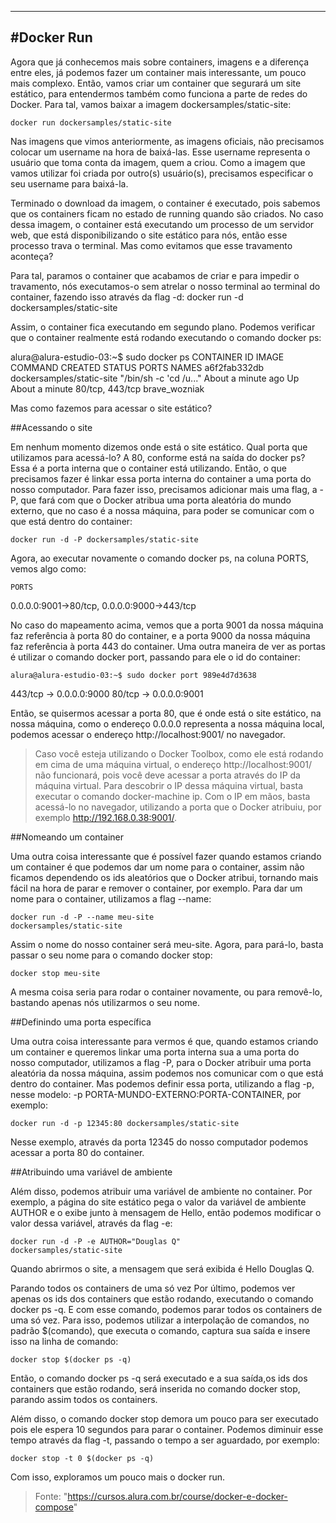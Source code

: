 -------------------------------------------------------------------
#Docker Run
-------------------------------------------------------------------

Agora que já conhecemos mais sobre containers, imagens e a diferença entre eles, já podemos fazer um container mais interessante, um pouco mais complexo. Então, vamos criar um container que segurará um site estático, para entendermos também como funciona a parte de redes do Docker. Para tal, vamos baixar a imagem dockersamples/static-site:

	docker run dockersamples/static-site
	
Nas imagens que vimos anteriormente, as imagens oficiais, não precisamos colocar um username na hora de baixá-las. Esse username representa o usuário que toma conta da imagem, quem a criou. Como a imagem que vamos utilizar foi criada por outro(s) usuário(s), precisamos especificar o seu username para baixá-la.

Terminado o download da imagem, o container é executado, pois sabemos que os containers ficam no estado de running quando são criados. No caso dessa imagem, o container está executando um processo de um servidor web, que está disponibilizando o site estático para nós, então esse processo trava o terminal. Mas como evitamos que esse travamento aconteça?

Para tal, paramos o container que acabamos de criar e para impedir o travamento, nós executamos-o sem atrelar o nosso terminal ao terminal do container, fazendo isso através da flag -d:
	docker run -d dockersamples/static-site
	
Assim, o container fica executando em segundo plano. Podemos verificar que o container realmente está rodando executando o comando docker ps:

alura@alura-estudio-03:~$ sudo docker ps
CONTAINER ID   IMAGE                      COMMAND                  CREATED              STATUS             PORTS            NAMES
a6f2fab332db   dockersamples/static-site  "/bin/sh -c 'cd /u..."   About a minute ago   Up About a minute  80/tcp, 443/tcp  brave_wozniak

Mas como fazemos para acessar o site estático?

##Acessando o site

Em nenhum momento dizemos onde está o site estático. Qual porta que utilizamos para acessá-lo? A 80, conforme está na saída do docker ps? Essa é a porta interna que o container está utilizando. Então, o que precisamos fazer é linkar essa porta interna do container a uma porta do nosso computador. Para fazer isso, precisamos adicionar mais uma flag, a -P, que fará com que o Docker atribua uma porta aleatória do mundo externo, que no caso é a nossa máquina, para poder se comunicar com o que está dentro do container:

	docker run -d -P dockersamples/static-site
	
Agora, ao executar novamente o comando docker ps, na coluna PORTS, vemos algo como:

	PORTS
0.0.0.0:9001->80/tcp, 0.0.0.0:9000->443/tcp

No caso do mapeamento acima, vemos que a porta 9001 da nossa máquina faz referência à porta 80 do container, e a porta 9000 da nossa máquina faz referência à porta 443 do container. Uma outra maneira de ver as portas é utilizar o comando docker port, passando para ele o id do container:

	alura@alura-estudio-03:~$ sudo docker port 989e4d7d3638
443/tcp -> 0.0.0.0:9000
80/tcp -> 0.0.0.0:9001

Então, se quisermos acessar a porta 80, que é onde está o site estático, na nossa máquina, como o endereço 0.0.0.0 representa a nossa máquina local, podemos acessar o endereço http://localhost:9001/ no navegador.
	
> Caso você esteja utilizando o Docker Toolbox, como ele está rodando em cima de uma máquina virtual, o endereço http://localhost:9001/ não funcionará, pois você deve acessar a porta através do IP da máquina virtual. Para descobrir o IP dessa máquina virtual, basta executar o comando docker-machine ip. Com o IP em mãos, basta acessá-lo no navegador, utilizando a porta que o Docker atribuiu, por exemplo http://192.168.0.38:9001/.

##Nomeando um container

Uma outra coisa interessante que é possível fazer quando estamos criando um container é que podemos dar um nome para o container, assim não ficamos dependendo os ids aleatórios que o Docker atribui, tornando mais fácil na hora de parar e remover o container, por exemplo. Para dar um nome para o container, utilizamos a flag --name:


	docker run -d -P --name meu-site 
	dockersamples/static-site
	
Assim o nome do nosso container será meu-site. Agora, para pará-lo, basta passar o seu nome para o comando docker stop:

	docker stop meu-site
	
A mesma coisa seria para rodar o container novamente, ou para removê-lo, bastando apenas nós utilizarmos o seu nome.

##Definindo uma porta específica

Uma outra coisa interessante para vermos é que, quando estamos criando um container e queremos linkar uma porta interna sua a uma porta do nosso computador, utilizamos a flag -P, para o Docker atribuir uma porta aleatória da nossa máquina, assim podemos nos comunicar com o que está dentro do container. Mas podemos definir essa porta, utilizando a flag -p, nesse modelo: -p PORTA-MUNDO-EXTERNO:PORTA-CONTAINER, por exemplo:

	docker run -d -p 12345:80 dockersamples/static-site
	
Nesse exemplo, através da porta 12345 do nosso computador podemos acessar a porta 80 do container.

##Atribuindo uma variável de ambiente

Além disso, podemos atribuir uma variável de ambiente no container. Por exemplo, a página do site estático pega o valor da variável de ambiente AUTHOR e o exibe junto à mensagem de Hello, então podemos modificar o valor dessa variável, através da flag -e:

	docker run -d -P -e AUTHOR="Douglas Q" 
	dockersamples/static-site
	
Quando abrirmos o site, a mensagem que será exibida é Hello Douglas Q.

Parando todos os containers de uma só vez
Por último, podemos ver apenas os ids dos containers que estão rodando, executando o comando docker ps -q. E com esse comando, podemos parar todos os containers de uma só vez. Para isso, podemos utilizar a interpolação de comandos, no padrão $(comando), que executa o comando, captura sua saída e insere isso na linha de comando:

	docker stop $(docker ps -q)
	
Então, o comando docker ps -q será executado e a sua saída,os ids dos containers que estão rodando, será inserida no comando docker stop, parando assim todos os containers.

Além disso, o comando docker stop demora um pouco para ser executado pois ele espera 10 segundos para parar o container. Podemos diminuir esse tempo através da flag -t, passando o tempo a ser aguardado, por exemplo:

	docker stop -t 0 $(docker ps -q)
	
Com isso, exploramos um pouco mais o docker run.

>Fonte: "https://cursos.alura.com.br/course/docker-e-docker-compose"

